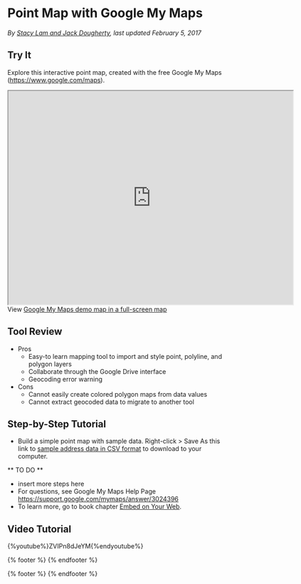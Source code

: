 # Point Map with Google My Maps
*By [Stacy Lam and Jack Dougherty](../../introduction/who.md), last updated February 5, 2017*

## Try It
Explore this interactive point map, created with the free Google My Maps (https://www.google.com/maps).

<iframe src="https://www.google.com/maps/d/u/0/embed?mid=1OPrulm2ISYUb990DJOCoYlt_sWc" width="640" height="480"></iframe>View <a href="https://drive.google.com/open?id=1OPrulm2ISYUb990DJOCoYlt_sWc">Google My Maps demo map in a full-screen map</a>

## Tool Review
- Pros
  - Easy-to learn mapping tool to import and style point, polyline, and polygon layers
  - Collaborate through the Google Drive interface
  - Geocoding error warning
- Cons
  - Cannot easily create colored polygon maps from data values
  - Cannot extract geocoded data to migrate to another tool

## Step-by-Step Tutorial

- Build a simple point map with sample data. Right-click > Save As this link to [sample address data in CSV format](../sample-address-data-for-point-maps.csv) to download to your computer.

** TO DO **
- insert more steps here
- For questions, see Google My Maps Help Page https://support.google.com/mymaps/answer/3024396
-  To learn more, go to book chapter [Embed on Your Web](https://www.datavizforall.org/embed/).

## Video Tutorial
{%youtube%}ZVIPn8dJeYM{%endyoutube%}

{% footer %}
{% endfooter %}





{% footer %}
{% endfooter %}
